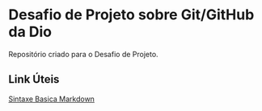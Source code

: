 # Desafio de Projeto sobre Git/GitHub da Dio
Repositório criado para o Desafio de Projeto.

## Link Úteis
[Sintaxe Basica Markdown](https://www.markdownguide.org/basic-syntax/)
